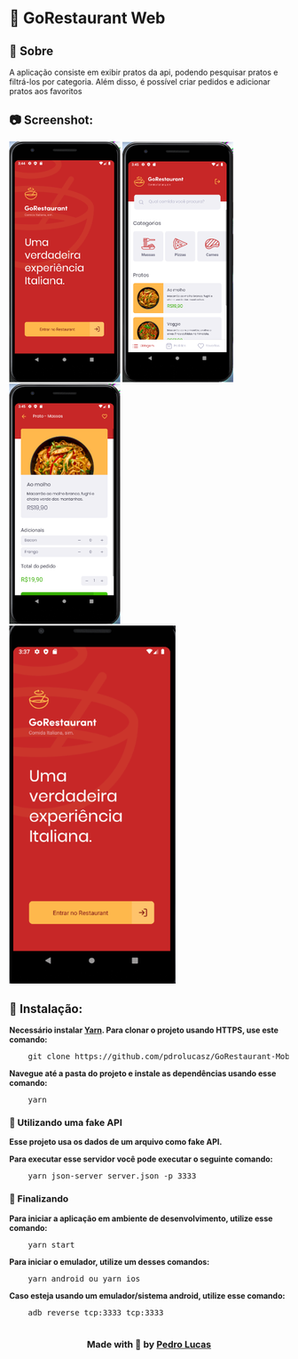 # 🍕 GoRestaurant Web

## 🔖 Sobre

<p>
  A aplicação consiste em exibir pratos da api, podendo pesquisar pratos e filtrá-los por categoria.
  Além disso, é possível criar pedidos e adicionar pratos aos favoritos
</p>

## 📷 Screenshot:

<div>
  <img src="github/print1.png" width="200" />
  <img src="github/print2.png" width="200" />
  <img src="github/print3.png" width="200" /> </br>
  <img src="github/demo.gif" width="300" />
</div>


## 👷 Instalação:

<strong>
  Necessário instalar <a href="https://yarnpkg.com/">Yarn</a>.
  Para clonar o projeto usando HTTPS, use este comando:
</strong>

<pre>
    git clone https://github.com/pdrolucasz/GoRestaurant-Mobile.git
</pre>

<strong>Navegue até a pasta do projeto e instale as dependências usando esse comando: </strong>

<pre>
    yarn
</pre>

### 📎 Utilizando uma fake API

<strong>Esse projeto usa os dados de um arquivo como fake API.</strong>

<strong>Para executar esse servidor você pode executar o seguinte comando:</strong>

<pre>
    yarn json-server server.json -p 3333
</pre>

### 🏃 Finalizando

<strong>Para iniciar a aplicação em ambiente de desenvolvimento, utilize esse comando:</strong>

<pre>
    yarn start
</pre>

<strong>Para iniciar o emulador, utilize um desses comandos:</strong>

<pre>
    yarn android ou yarn ios
</pre>

<strong>Caso esteja usando um emulador/sistema android, utilize esse comando:</strong>

<pre>
    adb reverse tcp:3333 tcp:3333
</pre>

#

<h3 align="center"> Made with 💜 by <a href="https://www.linkedin.com/in/pedro-lucas-4b2941199/">Pedro Lucas</a></h3>
